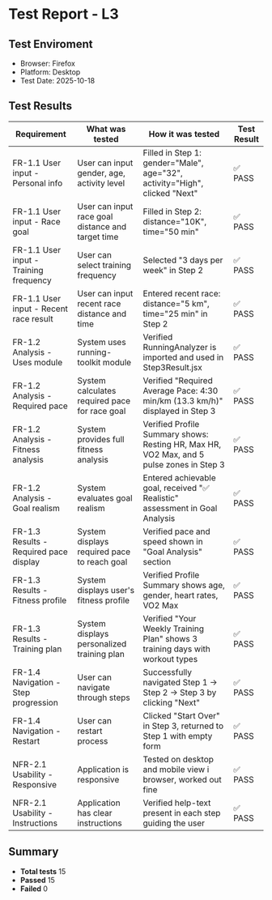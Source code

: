 # Test Report - L3 

## Test Enviroment
- Browser: Firefox
- Platform: Desktop
- Test Date: 2025-10-18

## Test Results

| Requirement | What was tested | How it was tested | Test Result |
|-------------|-----------------|-------------------|-------------|
| FR-1.1 User input - Personal info | User can input gender, age, activity level | Filled in Step 1: gender="Male", age="32", activity="High", clicked "Next" | ✅ PASS |
| FR-1.1 User input - Race goal | User can input race goal distance and target time | Filled in Step 2: distance="10K", time="50 min" | ✅ PASS |
| FR-1.1 User input - Training frequency | User can select training frequency | Selected "3 days per week" in Step 2 | ✅ PASS |
| FR-1.1 User input - Recent race result | User can input recent race distance and time | Entered recent race: distance="5 km", time="25 min" in Step 2 | ✅ PASS |
| FR-1.2 Analysis - Uses module | System uses running-toolkit module | Verified RunningAnalyzer is imported and used in Step3Result.jsx | ✅ PASS |
| FR-1.2 Analysis - Required pace | System calculates required pace for race goal | Verified "Required Average Pace: 4:30 min/km (13.3 km/h)" displayed in Step 3 | ✅ PASS |
| FR-1.2 Analysis - Fitness analysis | System provides full fitness analysis | Verified Profile Summary shows: Resting HR, Max HR, VO2 Max, and 5 pulse zones in Step 3 | ✅ PASS |
| FR-1.2 Analysis - Goal realism | System evaluates goal realism | Entered achievable goal, received "✅ Realistic" assessment in Goal Analysis | ✅ PASS |
| FR-1.3 Results - Required pace display | System displays required pace to reach goal | Verified pace and speed shown in "Goal Analysis" section | ✅ PASS |
| FR-1.3 Results - Fitness profile | System displays user's fitness profile | Verified Profile Summary shows age, gender, heart rates, VO2 Max | ✅ PASS |
| FR-1.3 Results - Training plan | System displays personalized training plan | Verified "Your Weekly Training Plan" shows 3 training days with workout types | ✅ PASS |
| FR-1.4 Navigation - Step progression | User can navigate through steps | Successfully navigated Step 1 → Step 2 → Step 3 by clicking "Next" | ✅ PASS |
| FR-1.4 Navigation - Restart | User can restart process | Clicked "Start Over" in Step 3, returned to Step 1 with empty form | ✅ PASS |
| NFR-2.1 Usability - Responsive | Application is responsive | Tested on desktop and mobile view i browser, worked out fine | ✅ PASS |
| NFR-2.1 Usability - Instructions | Application has clear instructions | Verified help-text present in each step guiding the user | ✅ PASS |

## Summary

- **Total tests** 15
- **Passed** 15
- **Failed** 0


